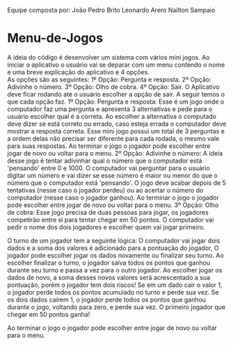 Equipe composta por:
João Pedro Brito
Leonardo Arero
Nailton Sampaio
# Menu-de-Jogos
 A ideia do código é desenvolver um sistema com vários mini jogos. 
 Ao iniciar o aplicativo o usuário vai se deparar com um menu contendo o nome e uma breve explicação do aplicativo e 4 opções.  
 As opções são as seguintes: 
 1º Opção: Pergunta e resposta. 
 2º Opção: Adivinhe o número. 
 3º Opção: Olho de cobra. 
 4º Opção: Sair. 
 O Aplicativo deve ficar rodando até o usuário escolher a opção de sair.  A seguir temos o que cada opção faz. 1º Opção: Pergunta e resposta: Esse é um jogo onde o computador faz uma pergunta e apresenta 3 alternativas e pede para o usuário escolher qual é a correta. Ao escolher a alternativa o computado deve dizer se está correto ou errado, caso esteja errada o computador deve mostrar a resposta correta. Esse mini jogo possui um total de 3 perguntas e a ordem delas não precisar ser diferente para cada rodada, o mesmo vale para suas respostas. Ao terminar o jogo o jogador pode escolher entre jogar de novo ou voltar para o menu.  2º Opção: Adivinhe o número: A ideia desse jogo é tentar adivinhar qual o número que o computador está 'pensando' entre 0 e 1000. O computador vai perguntar para o usuário digitar um número e vai dizer se esse número é maior ou menor do que o número que o computador está 'pensando'. O jogo deve acabar depois de 5 tentativas (nesse caso o jogador perdeu) ou ao acertar o número do computador (nesse caso o jogador ganhou). Ao terminar o jogo o jogador pode escolher entre jogar de novo ou voltar para o menu.  3º Opção: Olho de cobra: Esse jogo precisa de duas pessoas para jogar, os jogadores competirão entre si para tentar chegar em 50 pontos. O computador vai pedir o nome dos dois jogadores e escolher quem vai jogar primeiro.

O turno de um jogador tem a seguinte lógica:
O computador vai jogar dois dados e a soma dos valores é adicionado para a pontuação do jogador, O jogador pode escolher jogar os dados novamente ou finalizar seu turno.
Ao escolher finalizar o turno, o jogador salva todos os pontos que ganhou durante seu turno e passa a vez para o outro jogador.
Ao escolher jogar os dados de novo, a soma desses novos valores será acrescentado a sua pontuação, porém o jogador tem dois riscos! Se em um dado cair o valor 1, o jogador perde todos os pontos acumulado no turno e perde sua vez. Se os dois dados caírem 1, o jogador perde todos os pontos que ganhou durante o jogo, voltando para zero, e perde sua vez.
O primeiro jogador que chegar em 50 pontos ganha!

Ao terminar o jogo o jogador pode escolher entre jogar de novo ou voltar para o menu.
